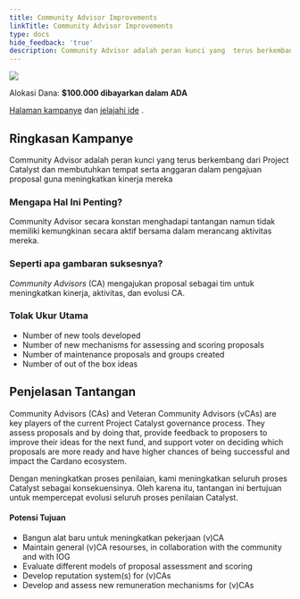 ```yaml
---
title: Community Advisor Improvements
linkTitle: Community Advisor Improvements
type: docs
hide_feedback: 'true'
description: Community Advisor adalah peran kunci yang  terus berkembang dari Project Catalyst dan membutuhkan tempat dan anggaran untuk mengajukan proposal guna meningkatkan kinerja mereka
---
```


<img src="https://cardano.ideascale.com/community-library/accounts/93/936143/Public/21-Community-Advisor-Improvements-dbdbe2.png" class="">

Alokasi Dana: **$100.000 dibayarkan dalam ADA**

[Halaman kampanye](https://cardano.ideascale.com/c/idea/384394) dan [jelajahi ide](https://cardano.ideascale.com/c/campaigns/26453/stage/all/ideas/unspecified) .

## Ringkasan Kampanye

Community Advisor adalah peran kunci yang terus berkembang dari Project Catalyst dan membutuhkan tempat serta anggaran dalam pengajuan proposal guna meningkatkan kinerja mereka

### Mengapa Hal Ini Penting?

Community Advisor secara konstan menghadapi tantangan namun tidak memiliki kemungkinan secara aktif bersama dalam merancang aktivitas mereka.

### Seperti apa gambaran suksesnya?

<i>Community Advisors</i> (CA) mengajukan proposal sebagai tim untuk meningkatkan kinerja, aktivitas, dan evolusi CA.

### Tolak Ukur Utama

- Number of new tools developed
- Number of new mechanisms for assessing and scoring proposals
- Number of maintenance proposals and groups created
- Number of out of the box ideas

## Penjelasan Tantangan

Community Advisors (CAs) and Veteran Community Advisors (vCAs) are key players of the current Project Catalyst governance process. They assess proposals and by doing that, provide feedback to proposers to improve their ideas for the next fund, and support voter on deciding which proposals are more ready and have higher chances of being successful and impact the Cardano ecosystem.

Dengan meningkatkan proses penilaian, kami meningkatkan seluruh proses Catalyst sebagai konsekuensinya. Oleh karena itu, tantangan ini bertujuan untuk mempercepat evolusi seluruh proses penilaian Catalyst.

#### Potensi Tujuan

- Bangun alat baru untuk meningkatkan pekerjaan (v)CA
- Maintain general (v)CA resourses, in collaboration with the community and with IOG
- Evaluate different models of proposal assessment and scoring
- Develop reputation system(s) for (v)CAs
- Develop and assess new remuneration mechanisms for (v)CAs
